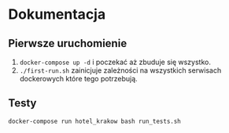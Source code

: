 # Dokumentacja

## Pierwsze uruchomienie
1. `docker-compose up -d` i poczekać aż zbuduje się wszystko.
2. `./first-run.sh` zainicjuje zależności na wszystkich serwisach dockerowych które tego potrzebują.


## Testy
`docker-compose run hotel_krakow bash run_tests.sh`